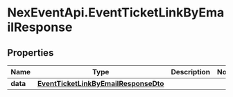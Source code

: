 # NexEventApi.EventTicketLinkByEmailResponse

## Properties

Name | Type | Description | Notes
------------ | ------------- | ------------- | -------------
**data** | [**EventTicketLinkByEmailResponseDto**](EventTicketLinkByEmailResponseDto.md) |  | 


